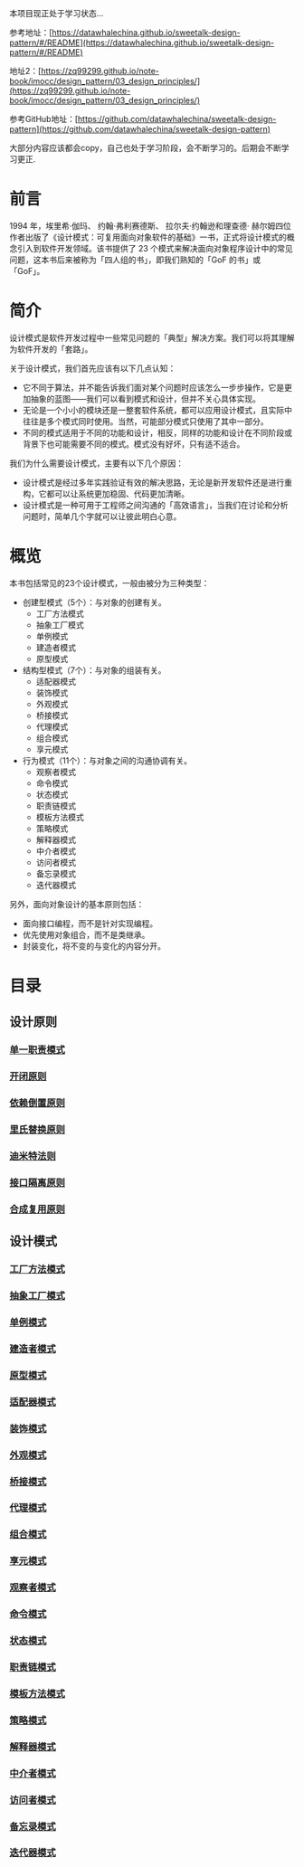 本项目现正处于学习状态...

参考地址：[https://datawhalechina.github.io/sweetalk-design-pattern/#/README](https://datawhalechina.github.io/sweetalk-design-pattern/#/README)

地址2：[https://zq99299.github.io/note-book/imocc/design_pattern/03_design_principles/](https://zq99299.github.io/note-book/imocc/design_pattern/03_design_principles/)

参考GitHub地址：[https://github.com/datawhalechina/sweetalk-design-pattern](https://github.com/datawhalechina/sweetalk-design-pattern)

大部分内容应该都会copy，自己也处于学习阶段，会不断学习的。后期会不断学习更正.

# 前言

1994 年，埃里希·伽玛、 约翰·弗利赛德斯、 拉尔夫·约翰逊和理查德· 赫尔姆四位作者出版了《设计模式：可复用面向对象软件的基础》一书，正式将设计模式的概念引入到软件开发领域。该书提供了 23 个模式来解决面向对象程序设计中的常见问题，这本书后来被称为「四人组的书」，即我们熟知的「GoF 的书」或「GoF」。

# 简介

设计模式是软件开发过程中一些常见问题的「典型」解决方案。我们可以将其理解为软件开发的「套路」。

关于设计模式，我们首先应该有以下几点认知：

- 它不同于算法，并不能告诉我们面对某个问题时应该怎么一步步操作，它是更加抽象的蓝图——我们可以看到模式和设计，但并不关心具体实现。
- 无论是一个小小的模块还是一整套软件系统，都可以应用设计模式，且实际中往往是多个模式同时使用。当然，可能部分模式只使用了其中一部分。
- 不同的模式适用于不同的功能和设计，相反，同样的功能和设计在不同阶段或背景下也可能需要不同的模式。模式没有好坏，只有适不适合。

我们为什么需要设计模式，主要有以下几个原因：

- 设计模式是经过多年实践验证有效的解决思路，无论是新开发软件还是进行重构，它都可以让系统更加稳固、代码更加清晰。
- 设计模式是一种可用于工程师之间沟通的「高效语言」，当我们在讨论和分析问题时，简单几个字就可以让彼此明白心意。

# 概览

本书包括常见的23个设计模式，一般由被分为三种类型：

- 创建型模式（5个）：与对象的创建有关。
  - 工厂方法模式
  - 抽象工厂模式
  - 单例模式
  - 建造者模式
  - 原型模式
- 结构型模式（7个）：与对象的组装有关。
  - 适配器模式
  - 装饰模式
  - 外观模式
  - 桥接模式
  - 代理模式
  - 组合模式
  - 享元模式
- 行为模式（11个）：与对象之间的沟通协调有关。
  - 观察者模式
  - 命令模式
  - 状态模式
  - 职责链模式
  - 模板方法模式
  - 策略模式
  - 解释器模式
  - 中介者模式
  - 访问者模式
  - 备忘录模式
  - 迭代器模式

另外，面向对象设计的基本原则包括：

- 面向接口编程，而不是针对实现编程。
- 优先使用对象组合，而不是类继承。
- 封装变化，将不变的与变化的内容分开。

# 目录

## 设计原则

### [单一职责模式](./page/设计原则/单一职责原则.md)

### [开闭原则](./page/设计原则/开闭原则.md)

### [依赖倒置原则](./page/设计原则/依赖倒置原则.md)

### [里氏替换原则](./page/设计原则/里氏替换原则.md)

### [迪米特法则](./page/设计原则/迪米特法则.md)

### [接口隔离原则](./page/设计原则/接口隔离原则.md)

### [合成复用原则](./page/设计原则/合成复用原则.md)

## 设计模式

### [工厂方法模式]()

### [抽象工厂模式]()

### [单例模式]()

### [建造者模式]()

### [原型模式]()

### [适配器模式]()

### [装饰模式]()

### [外观模式]()

### [桥接模式]()

### [代理模式]()

### [组合模式]()

### [享元模式]()

### [观察者模式]()

### [命令模式]()

### [状态模式]()

### [职责链模式]()

### [模板方法模式]()

### [策略模式]()

### [解释器模式]()

### [中介者模式]()

### [访问者模式]()

### [备忘录模式]()

### [迭代器模式]()